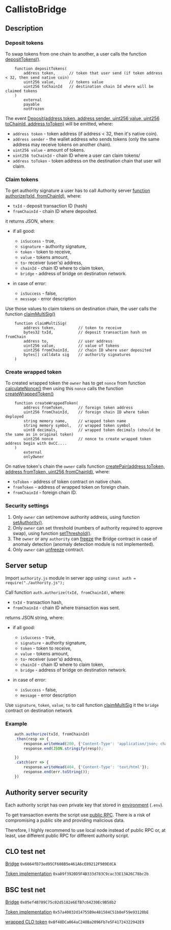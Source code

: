 # CallistoBridge

## Description

### Deposit tokens

To swap tokens from one chain to another, a user calls the function [depositTokens()](https://github.com/yuriy77k/CallistoBridge/blob/c5d066799821b87e260e45decf1bc40659ef573f/contracts/Bridge.sol#L299-L306). 
```Solidity
    function depositTokens(
        address token,      // token that user send (if token address < 32, then send native coin)
        uint256 value,      // tokens value
        uint256 toChainId   // destination chain Id where will be claimed tokens
    ) 
        external
        payable
        notFrozen
```

The event [Deposit(address token, address sender, uint256 value, uint256 toChainId, address toToken)](https://github.com/yuriy77k/CallistoBridge/blob/c5d066799821b87e260e45decf1bc40659ef573f/contracts/Bridge.sol#L182) will be emitted, where:
- `address token` - token address (if address < 32, then it's native coin).
- `address sender` - the wallet address who sends tokens (only the same address may receive tokens on another chain).
- `uint256 value` - amount of tokens.
- `uint256 toChainId` - chain ID where a user can claim tokens/
- `address toToken` - token address on the destination chain that user will claim.

### Claim tokens


To get authority signature a user has to call Authority server [function authorize(txId, fromChainId)](https://github.com/yuriy77k/CallistoBridge/blob/c5d066799821b87e260e45decf1bc40659ef573f/server/authority.js#L80), where: 
- `txId` - deposit transaction ID (hash) 
- `fromChainId` - chain ID where deposited.

it returns JSON, where:
* if all good:
  * `isSuccess` - true,
  * `signature` - authority signature,
  * `token` - token to receive,
  * `value` - tokens amount,
  * `to`- receiver (user's) address,
  * `chainId` - chain ID where to claim token,
  * `bridge` - address of bridge on destination network.

* in case of error: 
  * `isSuccess` - false,
  * `message` - error description

Use those values to claim tokens on destination chain, the user calls the function [claimMultiSig()](https://github.com/yuriy77k/CallistoBridge/blob/c5d066799821b87e260e45decf1bc40659ef573f/contracts/Bridge.sol#L344-L353)
```Solidity
    function claimMultiSig(
        address token,          // token to receive
        bytes32 txId,           // deposit transaction hash on fromChain 
        address to,             // user address
        uint256 value,          // value of tokens
        uint256 fromChainId,    // chain ID where user deposited
        bytes[] calldata sig    // authority signatures
    ) 
```

### Create wrapped token

To created wrapped token the `owner` has to get `nonce` from function [calculateNonce()](https://github.com/yuriy77k/CallistoBridge/blob/c5d066799821b87e260e45decf1bc40659ef573f/contracts/Bridge.sol#L257) then using this `nonce` calls the function [createWrappedToken()](https://github.com/yuriy77k/CallistoBridge/blob/c5d066799821b87e260e45decf1bc40659ef573f/contracts/Bridge.sol#L269-L278)
```Solidity
    function createWrappedToken(
        address fromToken,      // foreign token address
        uint256 fromChainId,    // foreign chain ID where token deployed
        string memory name,     // wrapped token name
        string memory symbol,   // wrapped token symbol
        uint8 decimals,         // wrapped token decimals (should be the same as in original token)
        uint256 nonce           // nonce to create wrapped token address begin with 0xCC.... 
    )
        external
        onlyOwner
```

On native token's chain the `owner` calls function [createPair(address toToken, address fromToken, uint256 fromChainId)](https://github.com/yuriy77k/CallistoBridge/blob/c5d066799821b87e260e45decf1bc40659ef573f/contracts/Bridge.sol#L292), where:
- `toToken` - address of token contract on native chain.
- `fromToken` - address of wrapped token on foreign chain.
- `fromChainId` - foreign chain ID.

### Security settings

1. Only `owner` can set/remove authority address, using function [setAuthority()](https://github.com/yuriy77k/CallistoBridge/blob/c5d066799821b87e260e45decf1bc40659ef573f/contracts/Bridge.sol#L219).
2. Only `owner` can set threshold (numbers of authority required to approve swap), using function [setThreshold()](https://github.com/yuriy77k/CallistoBridge/blob/c5d066799821b87e260e45decf1bc40659ef573f/contracts/Bridge.sol#L249-L250).
3. The `owner` or any `authority` can [freeze](https://github.com/yuriy77k/CallistoBridge/blob/c5d066799821b87e260e45decf1bc40659ef573f/contracts/Bridge.sol#L206) the Bridge contract in case of anomaly detection (anomaly detection module is not implemented).
4. Only `owner` can [unfreeze](https://github.com/yuriy77k/CallistoBridge/blob/c5d066799821b87e260e45decf1bc40659ef573f/contracts/Bridge.sol#L213) contract.




## Server setup

Import `authority.js` module in server app using: 
`const auth = require("./authority.js");`

Call function `auth.authorize(txId, fromChainId)`, where:
* `txId` - transaction hash, 
* `fromChainId` - chain ID where transaction was sent.


returns JSON string, where:
* if all good:
  * `isSuccess` - true,
  * `signature` - authority signature,
  * `token` - token to receive,
  * `value` - tokens amount,
  * `to`- receiver (user's) address,
  * `chainId` - chain ID where to claim token,
  * `bridge` - address of bridge on destination network.

* in case of error: 
  * `isSuccess` - false,
  * `message` - error description


Use `signature`, `token`, `value`, `to` to call function [claimMultiSig]() it the `bridge` contract on destination network

### Example
```js
    auth.authorize(txId, fromChainId)
    .then(resp => {
        response.writeHead(200, {'Content-Type': 'application/json; charset=utf-8'});
        response.end(JSON.stringify(resp));

    })
    .catch(err => {
        response.writeHead(404, {'Content-Type': 'text/html'});
        response.end(err.toString());            
    })
```

## Authority server security

Each authority script has own private key that stored in [environment]() (`.env`). 

To get transaction events the script use [public RPC](). There is a risk of compromising a public site and providing malicious data.

Therefore, I highly recommend to use local node instead of public RPC or, at least, use different public RPC for different authority script.

## CLO test net
[Bridge](https://testnet-explorer.callisto.network/address/0x6664fD73ed95CF608B5e461A6cE89212F989EdCA/contracts) `0x6664fD73ed95CF608B5e461A6cE89212F989EdCA`

[Token implementation](https://testnet-explorer.callisto.network/address/0xa89f3920D5F4B333d783C9cac33E13A26C78bc2b/contracts) `0xa89f3920D5F4B333d783C9cac33E13A26C78bc2b`


## BSC test net
[Bridge](https://testnet.bscscan.com/address/0x05ef4b789c75c02d5182e6efb7c64230ec9b58b2#code) `0x05ef4B789C75c02d5182e6EfB7c64230Ec9B58b2`

[Token implementation](https://testnet.bscscan.com/address/0x57a40032d14755b9e481584c51b8ef59e93120be#code) `0x57a40032d14755B9e481584C51b8eF59e93120bE`

[wrapped CLO token](https://testnet.bscscan.com/address/0xbf48dca064ac248ba2096fb7e5f41724322942e9#code) `0xBf48DCa064aC248Ba2096Fb7e5F41724322942E9`